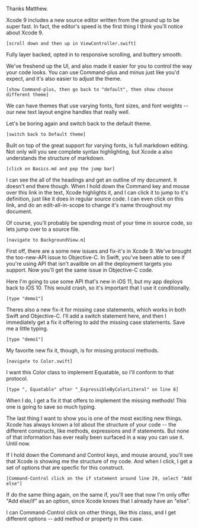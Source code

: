 Thanks Matthew.

Xcode 9 includes a new source editor written from the ground up to be super fast. In fact, the editor's speed is the first thing I think you'll notice about Xcode 9.

    [scroll down and then up in ViewController.swift]

Fully layer backed, opted in to responsive scrolling, and buttery smooth.

We've freshend up the UI, and also made it easier for you to control the way your code looks. You can use Command-plus and minus just like you'd expect, and it's also easier to adjust the theme.

    [show Command-plus, then go back to "default", then show choose different theme]

We can have themes that use varying fonts, font sizes, and font weights -- our new text layout engine handles that really well.

Let's be boring again and switch back to the default theme.

    [switch back to Default theme]
 
Built on top of the great support for varying fonts, is full markdown editing. Not only will you see complete syntax highlighting, but Xcode a also understands the structure of markdown.

    [click on Basics.md and pop the jump bar]
    
I can see the all of the headings and get an outline of my document. It doesn't end there though. When I hold down the Command key and mouse over this link in the text, Xcode highlights it, and I can click it to jump to it's definition, just like it does in regular source code. I can even click on this link, and do an edit-all-in-scope to change it's name throughout my document.

Of course, you'll probably be spending most of your time in source code, so lets jump over to a source file.

    [navigate to BackgroundView.m]

First off, there are a some new issues and fix-it's in Xcode 9. We've brought the too-new-API issue to Objective-C. In Swift, you've been able to see if you're using API that isn't availble on all the deployment targets you support. Now you'll get the same issue in Objective-C code.

Here I'm going to use some API that's new in iOS 11, but my app deploys back to iOS 10. This would crash, so it's important that I use it conditionally.

    [type "demo1"]
    
Theres also a new fix-it for missing case statements, which works in both Swift and Objective-C. I'll add a switch statement here, and then I immediately get a fix it offering to add the missing case statements. Save me a little typing.

    [type "demo1"]
    
My favorite new fix it, though, is for missing protocol methods.

    [navigate to Color.swift]
    
I want this Color class to implement Equatable, so I'll conform to that protocol.
    
    [type ", Equatable" after "_ExpressibleByColorLiteral" on line 8]
    
When I do, I get a fix it that offers to implement the missing methods! This one is going to save so much typing.

The last thing I want to show you is one of the most exciting new things. Xcode has always known a lot about the structure of your code -- the different constructs, like methods, expressions and if statements. But none of that information has ever really been surfaced in a way you can use it. Until now.

If I hold down the Command and Control keys, and mouse around, you'll see that Xcode is showing me the structure of my code. And when I click, I get a set of options that are specfic for this construct.

    [Command-Control click on the if statement around line 29, select "Add else"]
    
If do the same thing again, on the same if, you'll see that now I'm only offer "Add else/if" as an option, since Xcode knows that I already have an "else".

I can Command-Control click on other things, like this class, and I get different options -- add method or property in this case.


 
